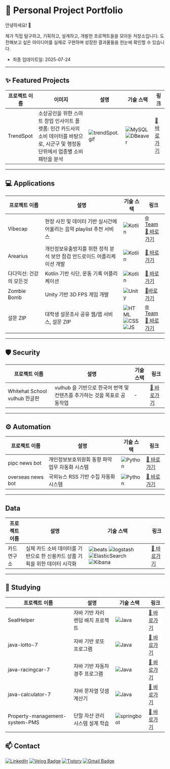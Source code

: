 # 🌟 Personal Project Portfolio

안녕하세요! 👋

제가 직접 탐구하고, 기획하고, 설계하고, 개발한 프로젝트들을 모아둔 저장소입니다.
도전해보고 싶은 아이디어를 실제로 구현하며 성장한 결과물들을 한눈에 확인할 수 있습니다.

- 최종 업데이트일: 2025-07-24

---

## ✨ Featured Projects

| 프로젝트 이름   | 이미지                                  | 설명                                    | 기술 스택                                                                                                                                                                                                                                                                                    | 링크                                      |
|---------------|-------------------------------------|---------------------------------------|------------------------------------------------------------------------------------------------------------------------------------------------------------------------------------------------------------------------------------------------------------------------------------------|-------------------------------------------|
|TrendSpot| 소상공인을 위한 스마트 창업 인사이트 플랫폼: 민간 카드사의 소비 데이터를 바탕으로, 시군구 및 행정동 단위에서 업종별 소비 패턴을 분석 | ![trendSpot.gif](image/trendSpot.gif) | ![MySQL](https://img.shields.io/badge/MySQL-05122A?style=flat&logo=mysql&logoColor=white)  ![DBeaver](https://img.shields.io/badge/DBeaver-28a745?style=flat&logo=dbeaver&logoColor=white)                                                                                               |[🔗 바로가기](https://github.com/ddddabi/TrendSpot/tree/main)|

---

## 💻 Applications

| 프로젝트 이름 | 설명                                          | 기술 스택    | 링크                                                                                               |
|------|---------------------------------------|--------------|--------------------------------------------------------------------------------------------------|
| Vibecap | 현장 사진 및 데이터 기반 실시간에 어울리는 음악 playlist 추천 서비스 | ![Kotlin](https://img.shields.io/badge/Kotlin-0095D5?style=flat&logo=kotlin&logoColor=white)            | [🌐 Team](https://github.com/Vibecap) <br> [🔗 바로가기](https://github.com/ddddabi/Vibecap_Android) |
| Arearius | 개인정보유출방지를 위한 정적 분석 보안 점검 안드로이드 어플리케이션 개발    | ![Kotlin](https://img.shields.io/badge/Kotlin-0095D5?style=flat&logo=kotlin&logoColor=white)            | [🔗 바로가기](https://github.com/ddddabi/arearius)                                                   |
| 다다익선: 건강의 모든것 | Kotlin 기반 식단, 운동 기록 어플리케이션                  | ![Kotlin](https://img.shields.io/badge/Kotlin-0095D5?style=flat&logo=kotlin&logoColor=white)            | [🔗 바로가기](https://github.com/ddddabi/GURU2_project)                                              |
| Zombie Bomb | Unity 기반 3D FPS 게임 개발                       | ![Unity](https://img.shields.io/badge/unity-FFFFFF?style=flat&logo=unity&logoColor=black)               | [🔗바로가기 ](https://github.com/ddddabi/GURU_Unity_15)                                              |
| 설문 ZIP | 대학생 설문조사 공유 웹/앱 서비스, 설문 ZIP                |                                    ![HTML](https://img.shields.io/badge/html5-E34F26?style=flat&logo=html5&logoColor=white) <br> ![CSS](https://img.shields.io/badge/css-1572B6?style=flat&logo=css3&logoColor=white) <br> ![JS](https://img.shields.io/badge/javascript-F7DF1E?style=flat&logo=javascript&logoColor=black)  | [🌐 Team](https://github.com/umc-moamoa)<br>[🔗 바로가기](https://github.com/ddddabi/MOA_WEB)        |

---

## 🛡️ Security

| 프로젝트 이름            | 설명                               | 기술 스택 | 링크                                      |
|----------------------|----------------------------------|---|-------------------------------------------|
| Whitehat School vulhub 한글판     | vulhub 을 기반으로 한국어 번역 및 컨텐츠를 추가하는 것을 목표로 공동작업 | - | [🔗 바로가기](https://github.com/ddddabi/whitehat-school-vulhub)|

---

## ⚙️ Automation

| 프로젝트 이름           | 설명                         | 기술 스택 | 링크                                      |
|-------------------|----------------------------|--------|-------------------------------------------|
| pipc news bot     | 개인정보보호위원회 동향 파악 업무 자동화 시스템 | ![Python](https://img.shields.io/badge/Python-3776AB?style=flat&logo=python&logoColor=white) | [🔗 바로가기](https://github.com/ddddabi/pipc_news_bot) |
| overseas news bot | 국외뉴스 RSS 기반 수집 자동화 시스템     |![Python](https://img.shields.io/badge/Python-3776AB?style=flat&logo=python&logoColor=white) | [🔗 바로가기](https://github.com/ddddabi/overseas_news_bot) |

---

## Data
| 프로젝트 이름           | 설명                         | 기술 스택                                                                                                                                                                                                                                                                                                       | 링크                                      |
|-------------------|----------------------------|-------------------------------------------------------------------------------------------------------------------------------------------------------------------------------------------------------------------------------------------------------------------------------------------------------------|-------------------------------------------|
|카드연구소|실제 카드 소비 데이터를 기반으로 한 신용카드 상품 기획을 위한 데이터 시각화| ![beats](https://img.shields.io/badge/beats-005571?&style=flat&logo=beats) ![logstash](https://img.shields.io/badge/logstash-005571?&style=flat&logo=logstash) ![ElasticSearch](https://img.shields.io/badge/ElasticSearch-005571?style=flat&logo=elasticsearch) ![Kibana](https://img.shields.io/badge/Kibana-005571?&style=flat&logo=Kibana) | [🔗 바로가기](https://github.com/ddddabi/card-analytics-lab)|

---
## 📖 Studying

| 프로젝트 이름                        | 설명                 | 기술 스택 | 링크                                      |
|--------------------------------|--------------------|--------|-------------------------------------------|
| SeatHelper                     | 자바 기반 자리 랜덤 배치 프로젝트 | ![Java](https://img.shields.io/badge/Java-007396?style=flat&logo=java&logoColor=white) | [🔗 바로가기](https://github.com/ddddabi/FISA_SeatHelper/tree/main) |
| java-lotto-7                   | 자바 기반 로또 프로그램      | ![Java](https://img.shields.io/badge/Java-007396?style=flat&logo=java&logoColor=white) | [🔗 바로가기](https://github.com/ddddabi/java-lotto-7) |
| java-racingcar-7               | 자바 기반 자동차 경주 프로그램  | ![Java](https://img.shields.io/badge/Java-007396?style=flat&logo=java&logoColor=white) | [🔗 바로가기](https://github.com/ddddabi/java-racingcar-7) |
| java-calculator-7              | 자바 문자열 덧셈 계산기      | ![Java](https://img.shields.io/badge/Java-007396?style=flat&logo=java&logoColor=white) | [🔗 바로가기](https://github.com/ddddabi/java-calculator-7) |
| Property-management-system-PMS | 단말 자산 관리 시스템 설계 학습 | ![springboot](https://img.shields.io/badge/springboot-6DB33F?style=flat&logo=springboot&logoColor=white) | [🔗 바로가기](https://github.com/ddddabi/Property-management-system-PMS) |



<!--
## 🏗️ Architecture & System Design

| 프로젝트 이름                  | 설명                       | 기술 스택 | 링크                                      |
|--------------------------|--------------------------|--------|-------------------------------------------|

---
-->

## 📫 Contact

[![LinkedIn](https://img.shields.io/badge/LinkedIn-0A66C2?style=flat-square&logo=linkedin&logoColor=white)](https://www.linkedin.com/in/%EB%8B%A4%EB%B9%88-%EC%A0%95-b36097354)
[![Velog Badge](https://img.shields.io/badge/Velog-20C997?style=flat-square&logo=Velog&logoColor=white&link=https://velog.io/@davin_xx/posts)](https://velog.io/@davin_xx/posts)
[![Tistory](https://img.shields.io/badge/Tistory-FC9D34?style=flat-square&logo=tistory&logoColor=white)](https://biny-j.tistory.com)
[![Gmail Badge](https://img.shields.io/badge/Gmail-d14836?style=flat-square&logo=Gmail&logoColor=white&link=mailto:ii887742@gmail.com)](mailto:ii887742@gmail.com)


